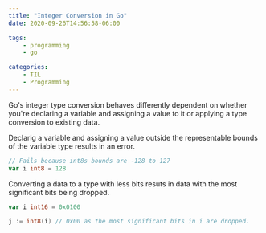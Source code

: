 ```yaml
---
title: "Integer Conversion in Go"
date: 2020-09-26T14:56:58-06:00

tags:
    - programming
    - go

categories:
    - TIL
    - Programming
---
```


Go's integer type conversion behaves differently dependent on whether you're declaring a variable and assigning a value to it or applying a type conversion to existing data.

Declarig a variable and assigning a value outside the representable bounds of the variable type results in an error.

```go
// Fails because int8s bounds are -128 to 127
var i int8 = 128
```

Converting a data to a type with less bits resuts in data with the most significant bits being dropped.

```go
var i int16 = 0x0100

j := int8(i) // 0x00 as the most significant bits in i are dropped.
```